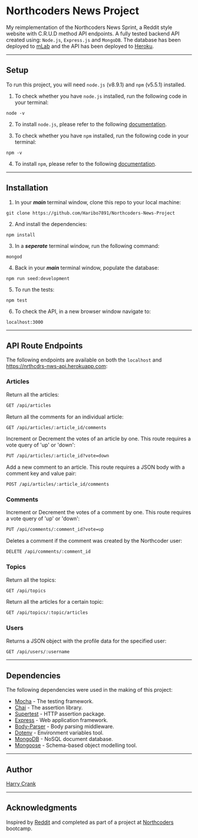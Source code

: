 # Northcoders News Project

My reimplementation of the Northcoders News Sprint, a Reddit style website with C.R.U.D method API endpoints. A fully tested backend API created using: `Node.js`, `Express.js` and `MongoDB`. The database has been deployed to [mLab](https://mlab.com/home "mLab homepage") and the API has been deployed to [Heroku](https://nrthcdrs-nws-api.herokuapp.com "Northcoders News API").
___

## Setup

To run this project, you will need `node.js` (v8.9.1) and `npm` (v5.5.1) installed.

1. To check whether you have `node.js` installed, run the following code in your terminal:

``` node
node -v
```

2. To install `node.js`, please refer to the following [documentation](https://nodejs.org/en/ "Node.js Homepage").

3. To check whether you have `npm` installed, run the following code in your terminal:

``` node
npm -v
```

4. To install `npm`, please refer to the following [documentation](https://docs.npmjs.com "NPM Homepage").

___

## Installation

1. In your _**main**_ terminal window, clone this repo to your local machine:

``` node
git clone https://github.com/Haribo7891/Northcoders-News-Project
```

2. And install the dependencies:

``` node
npm install
```

3. In a _**seperate**_ terminal window, run the following command:

``` node
mongod
```

4. Back in your _**main**_ terminal window, populate the database:

``` node
npm run seed:development
```

5. To run the tests:

``` node
npm test
```

6. To check the API, in a new browser window navigate to:

``` node
localhost:3000
```

___

## API Route Endpoints

The following endpoints are available on both the `localhost` and <https://nrthcdrs-nws-api.herokuapp.com>:

### Articles

Return all the articles:

``` HTML
GET /api/articles
```

Return all the comments for an individual article:

``` HTML
GET /api/articles/:article_id/comments
```

Increment or Decrement the votes of an article by one. This route requires a vote query of 'up' or 'down':

``` HTML
PUT /api/articles/:article_id?vote=down
```

Add a new comment to an article. This route requires a JSON body with a comment key and value pair:

``` HTML
POST /api/articles/:article_id/comments
```

### Comments

Increment or Decrement the votes of a comment by one. This route requires a vote query of 'up' or 'down':

``` HTML
PUT /api/comments/:comment_id?vote=up
```

Deletes a comment if the comment was created by the Northcoder user:

``` HTML
DELETE /api/comments/:comment_id
```

### Topics

Return all the topics:

``` HTML
GET /api/topics
```

Return all the articles for a certain topic:

``` HTML
GET /api/topics/:topic/articles
```

### Users

Returns a JSON object with the profile data for the specified user:

``` HTML
GET /api/users/:username
```

___

## Dependencies

The following dependencies were used in the making of this project:

* [Mocha](https://mochajs.org "Mocha.js Homepage") - The testing framework.
* [Chai](http://chaijs.com "Chai.js Homepage") - The assertion library.
* [Supertest](https://www.npmjs.com/package/supertest "Supertest Homepage") - HTTP assertion package.
* [Express](https://expressjs.com "Express.js Homepage") - Web application framework.
* [Body-Parser](https://www.npmjs.com/package/body-parser "Body-Parser Homepage") - Body parsing middleware.
* [Dotenv](https://www.npmjs.com/package/dotenv "Dotenv Homepage") - Environment variables tool.
* [MongoDB](https://www.mongodb.com "MongoDB Homepage") - NoSQL document database.
* [Mongoose](http://mongoosejs.com "Mongoose.js Homepage") - Schema-based object modelling tool.

___

## Author

[Harry Crank](https://github.com/Haribo7891 "Harry's Github Homepage")
___

## Acknowledgments

Inspired by [Reddit](https://www.reddit.com "Reddit Homepage") and completed as part of a project at [Northcoders](https://northcoders.com/ "Northcoders Homepage") bootcamp.